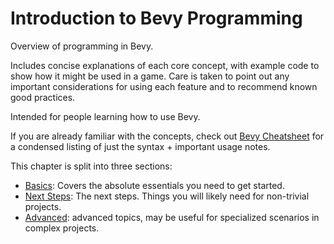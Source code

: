# Introduction to Bevy Programming

Overview of programming in Bevy.

Includes concise explanations of each core concept, with example code to show how
it might be used in a game. Care is taken to point out any important
considerations for using each feature and to recommend known good practices.

Intended for people learning how to use Bevy.

If you are already familiar with the concepts, check out
[Bevy Cheatsheet](../cheatsheet.md)
for a condensed listing of just the syntax + important usage notes.

This chapter is split into three sections:
 - [Basics](./_basics.md): Covers the absolute essentials you need to get started.
 - [Next Steps](./_next-steps.md): The next steps. Things you will likely need for non-trivial projects.
 - [Advanced](./_advanced.md): advanced topics, may be useful for specialized scenarios in complex projects.

